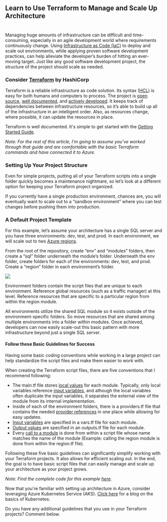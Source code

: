 

## Learn to Use Terraform to Manage and Scale Up Architecture 
#
Managing huge amounts of infrastructure can be difficult and time-consuming, especially in an agile development world where requirements continuously change. Using [Infrastructure as Code (IaC)](https://docs.microsoft.com/en-us/dotnet/architecture/cloud-native/infrastructure-as-code) to deploy and scale out environments, while applying proven software development practices, can help alleviate the developer’s burden of hitting an ever-moving target. Just like any good software development project, the structure of the project should scale as needed.

### Consider [Terraform](https://www.terraform.io/) by HashiCorp

Terraform is a reliable infrastructure as code solution. Its syntax ([HCL](https://www.terraform.io/docs/configuration/syntax.html)) is easy for both humans and computers to process. The project is [open source](https://github.com/hashicorp/terraform), [well documented](https://www.terraform.io/docs/index.html), and [actively developed](https://github.com/hashicorp/terraform/releases). It keeps track of dependencies between infrastructure resources, so it’s able to build up all of the infrastructure in an intelligent order. Also, as resources change, where possible, it can update the resources in place.

Terraform is well documented. It's simple to get started with the [Getting Started Guide](https://learn.hashicorp.com/terraform?track=azure#azure).

_Note: For the rest of this article, I’m going to assume you’ve worked through that guide and are comfortable with the basic Terraform commands and have connected it to Azure._

### Setting Up Your Project Structure

Even for simple projects, putting all of your Terraform scripts into a single folder quickly becomes a maintenance nightmare, so let’s look at a different option for keeping your Terraform project organized.

If you currently have a single production environment, chances are, you will eventually want to scale out to a “sandbox environment” where you can test changes before pushing them into production.

### A Default Project Template

For this example, let’s assume your architecture has a single SQL server and you have three environments: dev, test, and prod. In each environment, we will scale out to two [Azure regions](https://azure.microsoft.com/global-infrastructure/regions/).

From the root of the repository, create “env” and “modules” folders, then create a “sql” folder underneath the module’s folder. Underneath the env folder, create folders for each of the environments: dev, test, and prod. Create a “region” folder in each environment’s folder.

![](https://intellitect.com/wp-content/uploads/2019/08/Terraform-Project-Structure-Image-1.gif)

Environment folders contain the script files that are unique to each environment. Reference global resources (such as a traffic manager) at this level. Reference resources that are specific to a particular region from within the region module.

All environments utilize the shared SQL module so it exists outside of the environment\-specific folders. So move resources that are shared among multiple environments into a folder within modules. Once achieved, developers can now easily scale-out this basic pattern with more infrastructure beyond just a single SQL server.

#### Follow these Basic Guidelines for Success

Having some basic coding conventions while working in a large project can help standardize the script files and make them easier to work with.

When creating the Terraform script files, there are five conventions that I recommend following:

- [](https://www.terraform.io/docs/configuration/locals.html)The main.tf file stores [local values](https://www.terraform.io/docs/configuration/locals.html) for each module. Typically, only local variables reference [input variables](https://www.terraform.io/docs/configuration/variables.html), and athough the local variables often duplicate the input variables, it separates the external view of the module from its internal implementation.
- Inside of each of the environment folders, there is a providers.tf file that contains the needed [provider references](https://www.terraform.io/docs/providers/azurerm/index.html) in one place while allowing for easy updates.
- [Input variables](https://www.terraform.io/docs/configuration/variables.html) are specified in a vars.tf file for each module.
- [Output values](https://www.terraform.io/docs/configuration/variables.html) are specified in an outputs.tf file for each module.
- Every [call to a module](https://www.terraform.io/docs/configuration/modules.html#calling-a-child-module) is done from within a script file whose name matches the name of the module (Example: calling the region module is done from within the region.tf file).

Following these five basic guidelines can significantly simplify working with your Terraform projects. It also allows for efficient scaling out. In the end, the goal is to have basic script files that can easily manage and scale up your architecture as your project grows.

_Note: Find the complete code for this example [here](https://github.com/IntelliTect/blog-resources/tree/master/terraform-project-structure)._

Now that you're familiar with setting up architecture in Azure, consider leveraging Azure Kubernetes Service (AKS). [Click here](/kubernetes/) for a blog on the basics of Kubernetes.

Do you have any additional guidelines that you use in your Terraform projects? Comment below.
